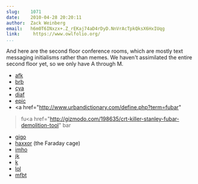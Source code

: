 ```yaml
---
slug:    1071
date:    2010-04-28 20:20:11
author:  Zack Weinberg
email:   h6m0T6INxzx+.Z_rEKaj74aD4rDyD.NnVrAcTpkQksX6HxIUqg
link:     https://www.owlfolio.org/
...
```


And here are the second floor conference rooms, which are mostly
text messaging initialisms rather than memes.  We haven't assimilated
the entire second floor yet, so we only have A through M.

* <a href="http://www.urbandictionary.com/define.php?term=afk">afk</a>
* <a href="http://www.urbandictionary.com/define.php?term=brb">brb</a>
* <a href="http://www.urbandictionary.com/define.php?term=cya">cya</a>
* <a href="https://www.urbandictionary.com/define.php?term=diaf">diaf</a>
* <a href="http://icanhascheezburger.com/2007/11/07/epic-fail-2/">epic</a>
* <a href="http://www.urbandictionary.com/define.php?term=fubar"
 >fu</a><a href="http://gizmodo.com/198635/crt-killer-stanley-fubar-demolition-tool"
 >bar</a>
* <a href="http://www.urbandictionary.com/define.php?term=gigo">gigo</a>
* <a href="http://www.urbandictionary.com/define.php?term=haxxor">haxxor</a> (the Faraday cage)
* <a href="http://www.urbandictionary.com/define.php?term=imho">imho</a>
* <a href="http://www.urbandictionary.com/define.php?term=jk">jk</a>
* <a href="http://www.urbandictionary.com/define.php?term=k">k</a>
* <a href="http://www.urbandictionary.com/define.php?term=lol">lol</a>
* <a href="http://isitmfbt.com/">mfbt</a>
